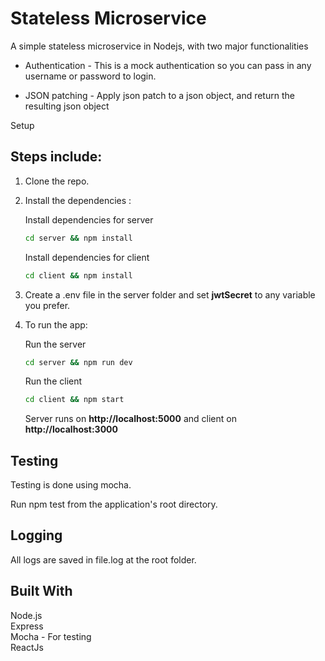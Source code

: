 # Stateless Microservice

A simple stateless microservice in Nodejs, with two major functionalities 

* Authentication - This is a mock authentication so you can pass in any username or password to login.

* JSON patching - Apply json patch to a json object, and return the resulting json object

Setup

## Steps include:

1. Clone the repo.

2. Install the dependencies :

    Install dependencies for server
    ```bash
    cd server && npm install
    ```

    Install dependencies for client
     ```bash
    cd client && npm install
     ```

3. Create a .env file in the server folder and set **jwtSecret** to any variable you prefer.

4. To run the app:

     Run the server
     ```bash
     cd server && npm run dev
     ```
     Run the client
     ```bash
     cd client && npm start
     ```

    Server runs on **http://localhost:5000** and client on **http://localhost:3000**


## Testing
Testing is done using mocha.

Run npm test from the application's root directory.

## Logging
All logs are saved in file.log at the root folder.

## Built With
Node.js  
Express  
Mocha - For testing  
ReactJs